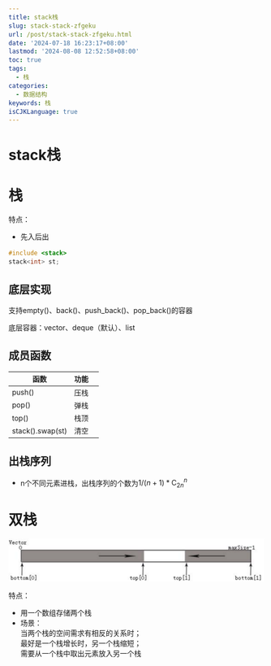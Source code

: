 ```yaml
---
title: stack栈
slug: stack-stack-zfgeku
url: /post/stack-stack-zfgeku.html
date: '2024-07-18 16:23:17+08:00'
lastmod: '2024-08-08 12:52:58+08:00'
toc: true
tags:
  - 栈
categories:
  - 数据结构
keywords: 栈
isCJKLanguage: true
---
```


# stack栈

# 栈

特点：

* 先入后出

```c++
#include <stack>
stack<int> st;
```

## 底层实现

支持empty()、back()、push_back()、pop_back()的容器

底层容器：vector、deque（默认）、list

## 成员函数

|函数|功能||
| -----------------------| ------| --|
|push()|压栈||
|pop()|弹栈||
|top()|栈顶||
|stack<int>().swap(st)|清空||

## 出栈序列

* n个不同元素进栈，出栈序列的个数为$1/(n+1)*\mathrm{C}_{2n}^{n}$

# 双栈

​![image](https://raw.githubusercontent.com/arukasxy/notes/main/content/post/image-viewer/image-20240718202612-qi5ago7.png)​

特点：

* 用一个数组存储两个栈
* 场景：  
  当两个栈的空间需求有相反的关系时；  
  最好是一个栈增长时，另一个栈缩短；  
  需要从一个栈中取出元素放入另一个栈
